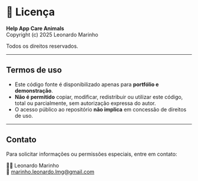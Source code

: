 # 📜 Licença

**Help App Care Animals**  
Copyright (c) 2025 Leonardo Marinho

Todos os direitos reservados.

---

## Termos de uso

- Este código fonte é disponibilizado apenas para **portfólio e demonstração**.  
- **Não é permitido** copiar, modificar, redistribuir ou utilizar este código, total ou parcialmente, sem autorização expressa do autor.  
- O acesso público ao repositório **não implica** em concessão de direitos de uso.  

---

## Contato

Para solicitar informações ou permissões especiais, entre em contato:

👨‍💻 Leonardo Marinho  
📧 marinho.leonardo.lmg@gmail.com

